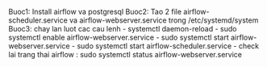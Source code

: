 Buoc1: Install airflow va postgresql
Buoc2: Tao 2 file airflow-scheduler.service va airflow-webserver.service trong /etc/systemd/system
Buoc3: chay lan luot cac cau lenh
    - systemctl daemon-reload
    - sudo systemctl enable airflow-webserver.service
    - sudo systemctl start airflow-webserver.service
    - sudo systemctl start airflow-scheduler.service 
    - check lai trang thai airflow : sudo systemctl status airflow-webserver.service 

